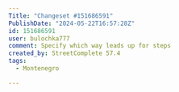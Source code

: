 ```yaml
---
Title: "Changeset #151686591"
PublishDate: "2024-05-22T16:57:28Z"
id: 151686591
user: bulochka777
comment: Specify which way leads up for steps
created_by: StreetComplete 57.4
tags:
  - Montenegro

---
```

